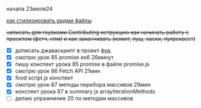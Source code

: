 начала 23июля24

[как стилизировать ридми файлы](https://docs.github.com/en/get-started/writing-on-github/getting-started-with-writing-and-formatting-on-github/basic-writing-and-formatting-syntax)

~~написать для гоувизми Contributing иструкцию как начинать работу с проектом (фетч, нпм) и как заканчивать (комит, пуш, хаски, пулреквест)~~

- [x] дописать джаваскрипт в проект фуд. 
- [x] смотрю урок 85 promise es6 26минут
- [x] пишу конспект урока 85 promise в файле promise.js
- [x] смотрю урок 86 Fetch API 21мин 
- [x] food script.js конспект
- [x] смотрю урок 87 методы перебора массивов 29мин
- [x] конспект урока 87 в summary js arrayIterationMethods
- [ ] делаю упражнение 20 по методам массивов
